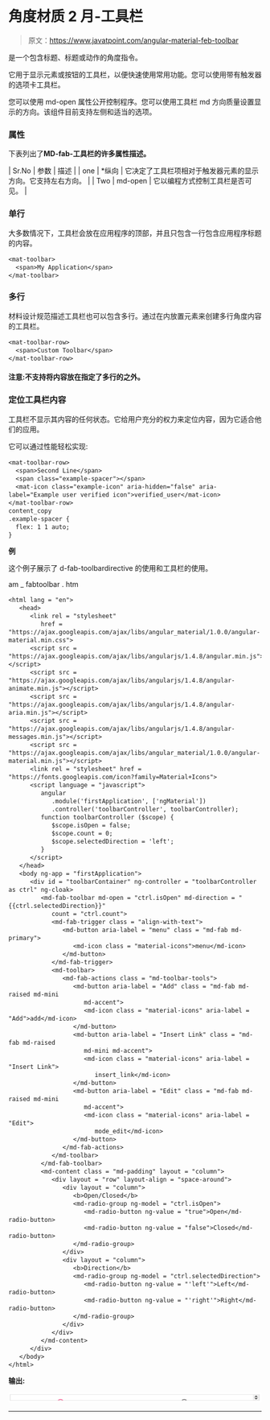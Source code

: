 # 角度材质 2 月-工具栏

> 原文：<https://www.javatpoint.com/angular-material-feb-toolbar>

<md-fab-toolbar>是一个包含标题、标题或动作的角度指令。</md-fab-toolbar>

它用于显示元素或按钮的工具栏，以便快速使用常用功能。您可以使用带有触发器的选项卡工具栏。

您可以使用 md-open 属性公开控制程序。您可以使用工具栏 md 方向质量设置显示的方向。该组件目前支持左侧和适当的选项。

### 属性

下表列出了**MD-fab-工具栏的许多属性描述。**

| Sr.No | 参数 | 描述 |
| one | *纵向 | 它决定了工具栏项相对于触发器元素的显示方向。它支持左右方向。 |
| Two | md-open | 它以编程方式控制工具栏是否可见。 |

### 单行

大多数情况下，工具栏会放在应用程序的顶部，并且只包含一行包含应用程序标题的内容。

```
<mat-toolbar>
  <span>My Application</span>
</mat-toolbar>

```

### 多行

材料设计规范描述工具栏也可以包含多行。通过在<mat-toolbar>内放置<mat-toolbar-row>元素来创建多行角度内容的工具栏。</mat-toolbar-row></mat-toolbar>

```
<mat-toolbar-row>
  <span>Custom Toolbar</span>
</mat-toolbar-row>

```

#### 注意:不支持将内容放在指定了多行的<mat-toolbar-row>之外。</mat-toolbar-row>

### 定位工具栏内容

工具栏不显示其内容的任何状态。它给用户充分的权力来定位内容，因为它适合他们的应用。

它可以通过性能轻松实现:

```
<mat-toolbar-row>
  <span>Second Line</span>
  <span class="example-spacer"></span>
  <mat-icon class="example-icon" aria-hidden="false" aria-label="Example user verified icon">verified_user</mat-icon>
</mat-toolbar-row>
content_copy
.example-spacer {
  flex: 1 1 auto;
}

```

**例**

这个例子展示了 d-fab-toolbardirective 的使用和工具栏的使用。

am _ fabtoolbar . htm

```
<html lang = "en">
   <head>
      <link rel = "stylesheet"
         href = "https://ajax.googleapis.com/ajax/libs/angular_material/1.0.0/angular-material.min.css">
      <script src = "https://ajax.googleapis.com/ajax/libs/angularjs/1.4.8/angular.min.js"></script>
      <script src = "https://ajax.googleapis.com/ajax/libs/angularjs/1.4.8/angular-animate.min.js"></script>
      <script src = "https://ajax.googleapis.com/ajax/libs/angularjs/1.4.8/angular-aria.min.js"></script>
      <script src = "https://ajax.googleapis.com/ajax/libs/angularjs/1.4.8/angular-messages.min.js"></script>
      <script src = "https://ajax.googleapis.com/ajax/libs/angular_material/1.0.0/angular-material.min.js"></script>
      <link rel = "stylesheet" href = "https://fonts.googleapis.com/icon?family=Material+Icons">
      <script language = "javascript">
         angular
            .module('firstApplication', ['ngMaterial'])
            .controller('toolbarController', toolbarController);
         function toolbarController ($scope) {
            $scope.isOpen = false;
            $scope.count = 0;
            $scope.selectedDirection = 'left';          
         }                 
      </script>      
   </head>
   <body ng-app = "firstApplication"> 
      <div id = "toolbarContainer" ng-controller = "toolbarController as ctrl" ng-cloak>
         <md-fab-toolbar md-open = "ctrl.isOpen" md-direction = "{{ctrl.selectedDirection}}"
            count = "ctrl.count">
            <md-fab-trigger class = "align-with-text">
               <md-button aria-label = "menu" class = "md-fab md-primary">
                  <md-icon class = "material-icons">menu</md-icon>
               </md-button>
            </md-fab-trigger>
            <md-toolbar>
               <md-fab-actions class = "md-toolbar-tools">
                  <md-button aria-label = "Add" class = "md-fab md-raised md-mini
                     md-accent">
                     <md-icon class = "material-icons" aria-label = "Add">add</md-icon>
                  </md-button>
                  <md-button aria-label = "Insert Link" class = "md-fab md-raised
                     md-mini md-accent">
                     <md-icon class = "material-icons" aria-label = "Insert Link">
                        insert_link</md-icon>
                  </md-button>
                  <md-button aria-label = "Edit" class = "md-fab md-raised md-mini
                     md-accent">
                     <md-icon class = "material-icons" aria-label = "Edit">
                        mode_edit</md-icon>
                  </md-button>
               </md-fab-actions>
            </md-toolbar>
         </md-fab-toolbar>
         <md-content class = "md-padding" layout = "column">
            <div layout = "row" layout-align = "space-around">
               <div layout = "column">
                  <b>Open/Closed</b>
                  <md-radio-group ng-model = "ctrl.isOpen">
                     <md-radio-button ng-value = "true">Open</md-radio-button>
                     <md-radio-button ng-value = "false">Closed</md-radio-button>
                  </md-radio-group>
               </div>
               <div layout = "column">
                  <b>Direction</b>
                  <md-radio-group ng-model = "ctrl.selectedDirection">
                     <md-radio-button ng-value = "'left'">Left</md-radio-button>
                     <md-radio-button ng-value = "'right'">Right</md-radio-button>
                  </md-radio-group>
               </div>
            </div>
         </md-content>
      </div>
   </body>
</html>

```

**输出:**

![Angular Material Feb-Toolbar](img/ee83530df9ffbf4acceee995cfaf3c62.png)

* * *